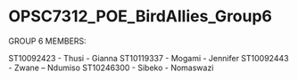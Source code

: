 # OPSC7312_POE_BirdAllies_Group6
GROUP 6 MEMBERS:

ST10092423 - Thusi - Gianna
ST10119337 - Mogami - Jennifer
ST10092443 - Zwane – Ndumiso
ST10246300 - Sibeko - Nomaswazi 
